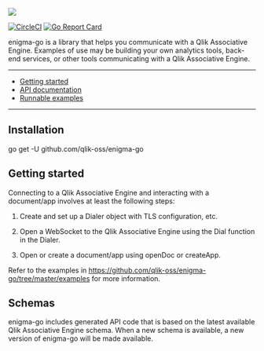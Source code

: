 ![](enigma-go.png)

[![CircleCI](https://circleci.com/gh/qlik-oss/enigma-go.svg?style=shield)](https://circleci.com/gh/qlik-oss/enigma-go)
[![Go Report Card](https://goreportcard.com/badge/qlik-oss/enigma-go)](https://goreportcard.com/report/qlik-oss/enigma-go)

enigma-go is a library that helps you communicate with a Qlik Associative Engine.
Examples of use may be building your own analytics tools, back-end services, or other tools communicating with a Qlik Associative Engine.

---

- [Getting started](#getting-started)
- [API documentation](https://godoc.org/github.com/qlik-oss/enigma-go)
- [Runnable examples](./examples/README.md)

---
## Installation

go get -U github.com/qlik-oss/enigma-go

## Getting started

Connecting to a Qlik Associative Engine and interacting with a document/app involves at least the following steps:

1. Create and set up a Dialer object with TLS configuration, etc.

2. Open a WebSocket to the Qlik Associative Engine using the Dial function in the Dialer.

3. Open or create a document/app using openDoc or createApp.

Refer to the examples in https://github.com/qlik-oss/enigma-go/tree/master/examples for more information.

## Schemas

enigma-go includes generated API code that is based on the latest available Qlik Associative Engine schema.
When a new schema is available, a new version of enigma-go will be made available.
